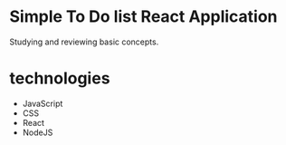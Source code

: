 # Simple To Do list React Application

Studying and reviewing basic concepts. 

# technologies

- JavaScript
- CSS
- React
- NodeJS